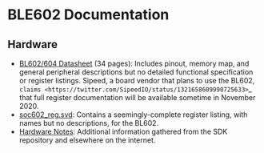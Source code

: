 BLE602 Documentation
====================

Hardware
--------
- [BL602/604 Datasheet](mirrored/BL602_BL604_DS_Datasheet.pdf)
  (34 pages): Includes pinout, memory map, and general peripheral descriptions
  but no detailed functional specification or register listings. Sipeed, a board
  vendor that plans to use the BL602, `claims <https://twitter.com/SipeedIO/status/1321658609990725633>`_
  that full register documentation will be available sometime in November 2020.
- [soc602_reg.svd][1]: Contains a seemingly-complete register listing, with
  names but no descriptions, for the BL602.
- [Hardware Notes](reverse_engineered/hardware_notes.md): Additional information
  gathered from the SDK repository and elsewhere on the internet.

[1]: https://github.com/pine64/bl_iot_sdk/tree/master/components/bl602/bl602_std/bl602_std/Device/Bouffalo/BL602/Peripherals/soc602_reg.svd
